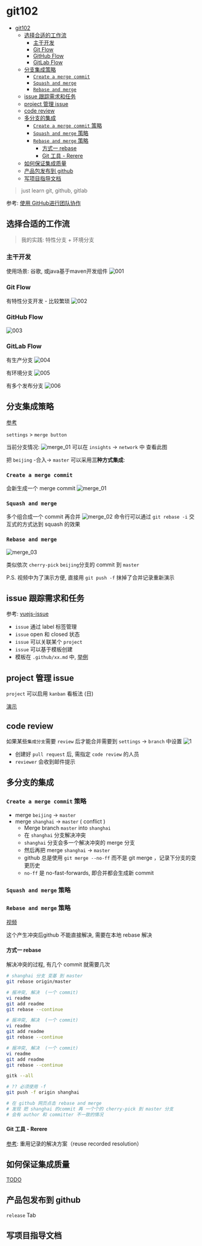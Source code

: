 # git102

- [git102](#git102)
  - [选择合适的工作流](#选择合适的工作流)
    - [主干开发](#主干开发)
    - [Git Flow](#git-flow)
    - [GitHub Flow](#github-flow)
    - [GitLab Flow](#gitlab-flow)
  - [分支集成策略](#分支集成策略)
    - [`Create a merge commit`](#create-a-merge-commit)
    - [`Squash and merge`](#squash-and-merge)
    - [`Rebase and merge`](#rebase-and-merge)
  - [issue 跟踪需求和任务](#issue-跟踪需求和任务)
  - [project 管理 issue](#project-管理-issue)
  - [code review](#code-review)
  - [多分支的集成](#多分支的集成)
    - [`Create a merge commit` 策略](#create-a-merge-commit-策略)
    - [`Squash and merge` 策略](#squash-and-merge-策略)
    - [`Rebase and merge` 策略](#rebase-and-merge-策略)
      - [方式一 rebase](#方式一-rebase)
      - [Git 工具 - Rerere](#git-工具---rerere)
  - [如何保证集成质量](#如何保证集成质量)
  - [产品包发布到 github](#产品包发布到-github)
  - [写项目指导文档](#写项目指导文档)


> just learn git, github, gitlab

参考: [使用 GitHub进行团队协作](https://time.geekbang.org/course/detail/100021601-76151)

## 选择合适的工作流
> 我的实践: 特性分支 + 环境分支

### 主干开发
使用场景: 谷歌, 或java基于maven开发组件
![001](wiki/001.png)
### Git Flow
有特性分支开发 - 比较繁琐
![002](wiki/002.png)
### GitHub Flow
![003](wiki/003.png)
### GitLab Flow
有生产分支
![004](wiki/004.png)

有环境分支
![005](wiki/005.png)

有多个发布分支
![006](wiki/006.png)
## 分支集成策略
[参考](https://github.com/GitGarden/git_with_travelling/network)

`settings` > `merge button`

当前分支情况:
![merge_01](wiki/merge_base.jpg)
可以在 `insights` -> `network` 中 查看此图

把 `beijing` -合入-> `master` 可以采用**三种方式集成**: 
### `Create a merge commit`
会新生成一个 merge commit
![merge_01](wiki/merge_01.jpg)
### `Squash and merge`
多个组合成一个 commit 再合并
![merge_02](wiki/merge_02.jpg)
命令行可以通过 `git rebase -i` 交互式的方式达到 squash 的效果
### `Rebase and merge`
![merge_03](wiki/merge_03.jpg)

类似依次 `cherry-pick` `beijing`分支的 commit 到 `master`

P.S. 视频中为了演示方便, 直接用 `git push -f` 抹掉了合并记录重新演示
## issue 跟踪需求和任务
参考: [vuejs-issue](https://github.com/vuejs/vue/issues)

- `issue` 通过 label 标签管理
- `issue` open 和 closed 状态
- `issue` 可以关联某个 `project`
- `issue` 可以基于模板创建
- 模板在 `.github/xx.md` 中, [举例](https://github.com/vuejs/vue/blob/dev/.github/PULL_REQUEST_TEMPLATE.md)
## project 管理 issue
`project` 可以启用 `kanban` 看板法 (日)

[演示](https://github.com/GitGarden/git_with_travelling/projects/1)
## code review
如果某些`集成分支`需要 `review` 后才能合并需要到 `settings` -> `branch` 中设置
![1](wiki/code_review.jpg)

- 创建好 `pull request` 后, 需指定 `code review` 的人员
- `reviewer` 会收到邮件提示
## 多分支的集成

### `Create a merge commit` 策略
- merge `beijing` -> `master`
- merge `shanghai` -> `master` ( conflict )
  - Merge branch `master` into `shanghai`
  - 在 `shanghai` 分支解决冲突
  - `shanghai` 分支会多一个解决冲突的 merge 分支
  - 然后再把 merge `shanghai` -> `master`
  - github 总是使用 `git merge --no-ff` 而不是 git merge ，记录下分支的变更历史
  - `no-ff` 是 no-fast-forwards, 即合并都会生成新 commit

### `Squash and merge` 策略
### `Rebase and merge` 策略
[视频](https://time.geekbang.org/course/detail/100021601-76379)

这个产生冲突后github 不能直接解决, 需要在本地 rebase 解决
#### 方式一 rebase
解决冲突的过程, 有几个 commit 就需要几次
```bash
# shanghai 分支 变基 到 master
git rebase origin/master

# 报冲突, 解决  (一个 commit)
vi readme
git add readme
git rebase --continue

# 报冲突, 解决  (一个 commit)
vi readme
git add readme
git rebase --continue

# 报冲突, 解决  (一个 commit)
vi readme
git add readme
git rebase --continue

gitk --all

# ?? 必须使用 -f
git push -f origin shanghai 

# 在 github 网页点击 rebase and merge
# 发现 把 shanghai 的commit 再 一个个的 cherry-pick 到 master 分支
# 会有 author 和 committer 不一致的情况
```

#### Git 工具 - Rerere
[参考](https://git-scm.com/book/zh/v2/Git-%E5%B7%A5%E5%85%B7-Rerere): 重用记录的解决方案（reuse recorded resolution）
## 如何保证集成质量
[TODO](https://time.geekbang.org/course/detail/100021601-76380) 
## 产品包发布到 github
`release` Tab
## 写项目指导文档